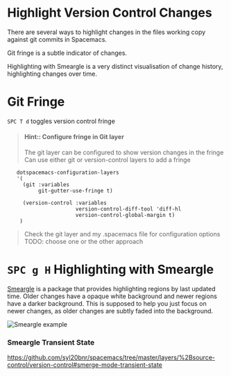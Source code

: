 # Highlight Version Control Changes

There are several ways to highlight changes in the files working copy against git commits in Spacemacs.

Git fringe is a subtle indicator of changes.

Highlighting with Smeargle is a very distinct visualisation of change history, highlighting changes over time.


# Git Fringe

`SPC T d` toggles version control fringe


> #### Hint:: Configure fringe in Git layer
> The git layer can be configured to show version changes in the fringe
> Can use either git or version-control layers to add a fringe
```elisp
   dotspacemacs-configuration-layers
   '(
     (git :variables
          git-gutter-use-fringe t)

     (version-control :variables
                      version-control-diff-tool 'diff-hl
                      version-control-global-margin t)
    )

```
> Check the git layer and my .spacemacs file for configuration options
> TODO: choose one or the other approach


# `SPC g H` Highlighting with Smeargle
[Smeargle](https://github.com/syohex/emacs-smeargle) is a package that provides highlighting regions by last updated time. Older changes have a opaque white background and newer regions have a darker background.  This is supposed to help you just focus on newer changes, as older changes are subtly faded into the background.

![Smeargle example](https://github.com/syohex/emacs-smeargle/blob/master/image/smeargle.png)



### Smeargle Transient State

https://github.com/syl20bnr/spacemacs/tree/master/layers/%2Bsource-control/version-control#smerge-mode-transient-state

